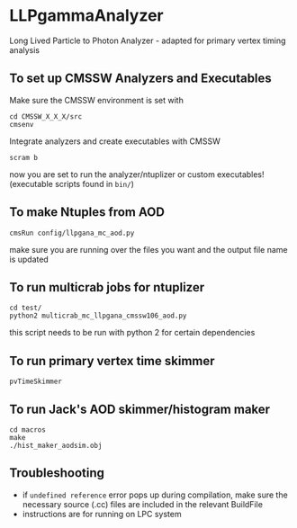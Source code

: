 # LLPgammaAnalyzer
Long Lived Particle to Photon Analyzer - adapted for primary vertex timing analysis

## To set up CMSSW Analyzers and Executables
Make sure the CMSSW environment is set with
```
cd CMSSW_X_X_X/src
cmsenv
```
Integrate analyzers and create executables with CMSSW
```
scram b 
```
now you are set to run the analyzer/ntuplizer or custom executables! (executable scripts found in ```bin/```)


## To make Ntuples from AOD
```
cmsRun config/llpgana_mc_aod.py 
```
make sure you are running over the files you want and the output file name is updated


## To run multicrab jobs for ntuplizer
```
cd test/
python2 multicrab_mc_llpgana_cmssw106_aod.py
```
this script needs to be run with python 2 for certain dependencies

## To run primary vertex time skimmer
```
pvTimeSkimmer
```

## To run Jack's AOD skimmer/histogram maker
```
cd macros
make
./hist_maker_aodsim.obj
```

## Troubleshooting
- if `undefined reference` error pops up during compilation, make sure the necessary source (.cc) files are included in the relevant BuildFile
- instructions are for running on LPC system


